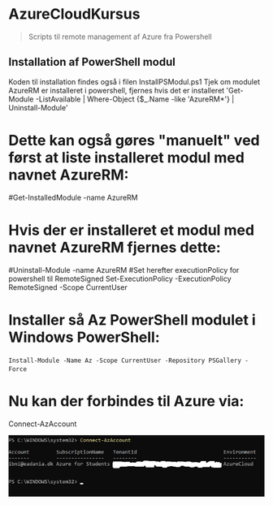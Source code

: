 # AzureCloudKursus
>Scripts til remote management af Azure fra Powershell
## Installation af PowerShell modul
Koden til installation findes også i filen InstallPSModul.ps1
Tjek om modulet AzureRM er installeret i powershell, fjernes hvis det er installeret
'Get-Module -ListAvailable | Where-Object {$_.Name -like 'AzureRM*'} | Uninstall-Module' 
# Dette kan også gøres "manuelt" ved først at liste installeret modul med navnet AzureRM:
#Get-InstalledModule -name AzureRM
# Hvis der er installeret et modul med navnet AzureRM fjernes dette:
#Uninstall-Module -name AzureRM
#Set herefter executionPolicy for powershell til RemoteSigned 
Set-ExecutionPolicy -ExecutionPolicy RemoteSigned -Scope CurrentUser
# Installer så Az PowerShell modulet i Windows PowerShell:
`Install-Module -Name Az -Scope CurrentUser -Repository PSGallery -Force`
# Nu kan der forbindes til Azure via:
Connect-AzAccount

![Screenshot af oprette forbindelse](https://github.com/ibhelmer/AzureCloudKursus/blob/main/images/ConnectAZ.png)
